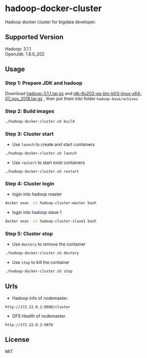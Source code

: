 # hadoop-docker-cluster

Hadoop docker cluster for bigdata developer.

## Supported Version
Hadoop: 3.1.1  
OpenJdk: 1.8.0_202

## Usage
### Step 1: Prepare JDK and hadoop
Download [hadoop-3.1.1.tar.gz](http://mirrors.shu.edu.cn/apache/hadoop/common/hadoop-3.1.1/hadoop-3.1.1.tar.gz) and [jdk-8u202-ea-bin-b03-linux-x64-07_nov_2018.tar.gz](https://download.java.net/java/early_access/jdk8/b03/BCL/jdk-8u202-ea-bin-b03-linux-x64-07_nov_2018.tar.gz) , then put them into folder `hadoop-base/achives`

### Step 2: Build images
```bash
./hadoop-docker-cluster.sh build
```

### Step 3: Cluster start
- Use `launch` to create and start containers
```bash
./hadoop-docker-cluster.sh launch
```
- Use `restart` to start exist containers
```
./hadoop-docker-cluster.sh restart
```

### Step 4: Cluster login 

- login into hadoop master
```bash
docker exec -it hadoop-cluster-master bash
```

- login into hadoop slave 1
```bash
docker exec -it hadoop-cluster-slave1 bash
```

### Step 5: Cluster stop
- Use `destory` to remove the container
```bash
./hadoop-docker-cluster.sh destory
```
- Use `stop` to kill the container
```bash
./hadoop-docker-cluster.sh stop
```

## Urls
- Hadoop info of nodemaster.  
```
http://172.22.0.2:8088/cluster
```

- DFS Health of nodemaster.  
```
http://172.22.0.2:9870
```

## License
MIT